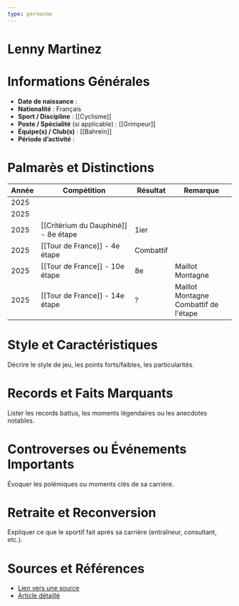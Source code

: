 ```yaml
---
type: personne
---
```


# Lenny Martinez

# Informations Générales
- **Date de naissance** :  
- **Nationalité** :  Français
- **Sport / Discipline** :  [[Cyclisme]]
- **Poste / Spécialité** (si applicable) : [[Grimpeur]]
- **Équipe(s) / Club(s)** :  [[Bahreïn]]
- **Période d’activité** :  

# Palmarès et Distinctions
| Année | Compétition                          | Résultat  | Remarque                                 |
| ----- | ------------------------------------ | --------- | ---------------------------------------- |
| 2025  |                                      |           |                                          |
| 2025  |                                      |           |                                          |
| 2025  | [[Critérium du Dauphiné]] - 8e étape | 1ier      |                                          |
| 2025  | [[Tour de France]] - 4e étape        | Combattif |                                          |
| 2025  | [[Tour de France]] - 10e étape       | 8e        | Maillot Montagne                         |
| 2025  | [[Tour de France]] - 14e étape       | ?         | Maillot Montagne<br>Combattif de l'étape |

# Style et Caractéristiques
Décrire le style de jeu, les points forts/faibles, les particularités.

# Records et Faits Marquants
Lister les records battus, les moments légendaires ou les anecdotes notables.

# Controverses ou Événements Importants
Évoquer les polémiques ou moments clés de sa carrière.

# Retraite et Reconversion
Expliquer ce que le sportif fait après sa carrière (entraîneur, consultant, etc.).

# Sources et Références
- [Lien vers une source](#)
- [Article détaillé](#)
